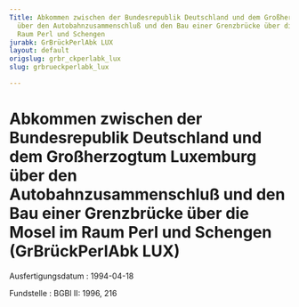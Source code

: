```yaml
---
Title: Abkommen zwischen der Bundesrepublik Deutschland und dem Großherzogtum Luxemburg
  über den Autobahnzusammenschluß und den Bau einer Grenzbrücke über die Mosel im
  Raum Perl und Schengen
jurabk: GrBrückPerlAbk LUX
layout: default
origslug: grbr_ckperlabk_lux
slug: grbrueckperlabk_lux

---
```


# Abkommen zwischen der Bundesrepublik Deutschland und dem Großherzogtum Luxemburg über den Autobahnzusammenschluß und den Bau einer Grenzbrücke über die Mosel im Raum Perl und Schengen (GrBrückPerlAbk LUX)

Ausfertigungsdatum
:   1994-04-18

Fundstelle
:   BGBl II: 1996, 216


